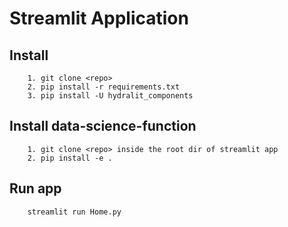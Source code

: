 # Streamlit Application


## Install
    
        1. git clone <repo>
        2. pip install -r requirements.txt
        3. pip install -U hydralit_components
    
    
## Install data-science-function

        1. git clone <repo> inside the root dir of streamlit app
        2. pip install -e .
    

## Run app

        streamlit run Home.py
        